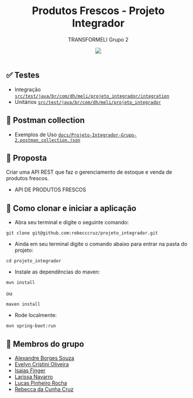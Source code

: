 <h1 align=center> Produtos Frescos - Projeto Integrador </h1>
<p align=center> TRANSFORMELI Grupo 2 </p>
<div align=center>
<img src="https://github.com/rebecccruz/gif/blob/main/giphy.gif" />
</div>
<br>

## ✅ Testes
* Integração [`src/test/java/br/com/dh/meli/projeto_integrador/integration`](src/test/java/br/com/dh/meli/projeto_integrador/integration)
* Unitários [`src/test/java/br/com/dh/meli/projeto_integrador`](src/test/java/br/com/dh/meli/projeto_integrador)

## 🚩 Postman collection
* Exemplos de Uso [`docs/Projeto-Integrador-Grupo-2.postman_collection.json`](docs/Projeto-Integrador-Grupo-2.postman_collection.json)

## 📝 Proposta
Criar uma API REST que faz o gerenciamento de estoque e venda de produtos frescos.

* API DE PRODUTOS FRESCOS

## 🚀 Como clonar e iniciar a aplicação

- Abra seu terminal e digite o seguinte comando:

```
git clone git@github.com:rebecccruz/projeto_integrador.git
```

- Ainda em seu terminal digite o comando abaixo para entrar na pasta do projeto:

```
cd projeto_integrador
```

- Instale as dependências do maven:

```
mvn install
```

ou
<br>

```
maven install
```

- Rode localmente:

```
mvn spring-boot:run
```

## 👥 Membros do grupo

- <a href="https://github.com/aborgssouzameli">Alexandre Borges Souza</a>
- <a href="https://github.com/evycoliveira">Evelyn Cristini Oliveira</a>
- <a href="https://github.com/isaiasfmeli">Isaias Finger</a>
- <a href="https://github.com/laridevmeli">Larissa Navarro</a>
- <a href="https://github.com/lucaspinheirorocha">Lucas Pinheiro Rocha</a>
- <a href="https://github.com/rebecccruz">Rebecca da Cunha Cruz</a>
